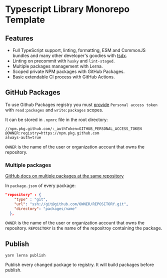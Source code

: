# Typescript Library Monorepo Template

## Features

- Full TypeScript support, linting, formatting, ESM and CommonJS bundles and many other developer's goodies with [tsdx](https://github.com/formium/tsdx).
- Linting on precommit with `husky` and `lint-staged`.
- Multiple packages management with Lerna.
- Scoped private NPM packages with GitHub Packages.
- Basic extendable CI process with GitHub Actions.

## GitHub Packages

To use Github Packages registry you must [provide](https://github.com/settings/tokens/new) `Personal access token` with `read:packages` and `write:packages` scopes.

It can be stored in `.npmrc` file in the root directory:

```
//npm.pkg.github.com/:_authToken=GITHUB_PERSONAL_ACCESS_TOKEN
@OWNER:registry=https://npm.pkg.github.com
always-auth=true
```

`OWNER` is the name of the user or organization account that owns the repository.

### Multiple packages

[GitHub docs on multiple packages at the same repository](https://docs.github.com/en/packages/using-github-packages-with-your-projects-ecosystem/configuring-npm-for-use-with-github-packages#publishing-multiple-packages-to-the-same-repository)

In `package.json` of every package:

```json
"repository" : {
    "type" : "git",
    "url": "ssh://git@github.com/OWNER/REPOSITORY.git",
    "directory": "packages/name"
  },
```

`OWNER` is the name of the user or organization account that owns the repository.
`REPOSITORY` is the name of the repositroy containing the package.

## Publish

```
yarn lerna publish
```

Publish every changed package to registry. It will build packages before publish.
